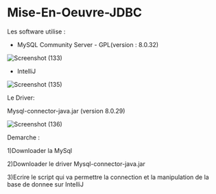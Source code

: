 # Mise-En-Oeuvre-JDBC

Les software utilise : 

-	MySQL Community Server - GPL(version : 8.0.32)

![Screenshot (133)](https://user-images.githubusercontent.com/57688421/215586810-142fccf0-eac0-4c91-8b95-3391fdd208e3.png)

-	IntelliJ 

![Screenshot (135)](https://user-images.githubusercontent.com/57688421/215586922-ac13aa89-1359-4962-a43e-065715651b75.png)

Le Driver:

Mysql-connector-java.jar (version 8.0.29)

![Screenshot (136)](https://user-images.githubusercontent.com/57688421/215586981-c6554807-119b-4f0b-9a04-116fb0222d05.png)

Demarche :

1)Downloader la MySql

2)Downloader le driver Mysql-connector-java.jar

3)Ecrire le script qui va permettre la connection et la manipulation de la base de donnee sur IntelliJ


